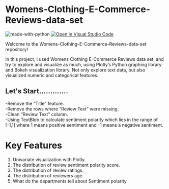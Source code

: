 # Womens-Clothing-E-Commerce-Reviews-data-set

</hr>

![made-with-python](https://img.shields.io/badge/Made%20with-Python-1f425f.svg)
[![Open in Visual Studio Code](https://img.shields.io/static/v1?logo=visualstudiocode&label=&message=Open%20in%20Visual%20Studio%20Code&labelColor=2c2c32&color=007acc&logoColor=007acc)](https://github.dev/Nayemjaman/Womens-Clothing-E-Commerce-Reviews-data-set)

</hr>

Welcome to the Womens-Clothing-E-Commerce-Reviews-data-set repository!

In this project,
I used Womens Clothing E-Commerce Reviews data set, and try to explore and visualize as much, 
using Plotly’s Python graphing library and Bokeh visualization library. Not only explore text data, but also visualized numeric and categorical features.

## Let's Start.............

-Remove the “Title” feature. </br>
-Remove the rows where “Review Text” were missing. </br>
-Clean “Review Text” column. </br>
-Using TextBlob to calculate sentiment polarity which lies in the range of [-1,1] where 1 means positive sentiment and -1 means a negative sentiment.</br> 

# Key Features
1. Univariate visualization with Plotly. 
2. The distribution of review sentiment polarity score.
3. The distribution of review ratings.
4. The distribution of reviewers age.
5. What do the departments tell about Sentiment polarity

